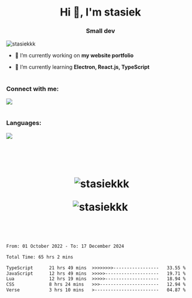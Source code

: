<h1 align="center">Hi 👋, I'm stasiek</h1>
<h3 align="center">Small dev</h3>

<p align="left"> <img src="https://komarev.com/ghpvc/?username=stasiekkk&label=Profile%20views&color=1e1e1e&style=flat" alt="stasiekkk" /> </p>

- 🔭 I’m currently working on **my website portfolio**

- 🌱 I’m currently learning **Electron, React.js, TypeScript**

<h1></h1>

<h3 align="left">Connect with me:</h3>
<p align="left">
  <a href="https://discord.gg/nyWZnmNQSN" target="blank">
    <img src="https://skillicons.dev/icons?i=discord" />
  </a>
</p>

<h1></h1>

<h3 align="left">Languages:</h3>
<p align="left"> 
  <a href="https://skillicons.dev">
    <img src="https://skillicons.dev/icons?i=mysql,php,py,ts,js" />
  </a> 
</p>

<h1></h1>

<h1>&nbsp;<p align="center">&nbsp;<img align="center" src="https://github-readme-stats.vercel.app/api?username=stasiekkk&show_icons=true&theme=dark&locale=en" alt="stasiekkk" /></p>

<p align="center"><img align="center" src="https://github-readme-stats.vercel.app/api/top-langs?username=stasiekkk&show_icons=true&theme=dark&locale=en" alt="stasiekkk" /></p>&nbsp;</h1>

</p>

<!--START_SECTION:waka-->

```txt
From: 01 October 2022 - To: 17 December 2024

Total Time: 65 hrs 2 mins

TypeScript      21 hrs 49 mins  >>>>>>>>-----------------   33.55 %
JavaScript      12 hrs 49 mins  >>>>>--------------------   19.71 %
Lua             12 hrs 19 mins  >>>>>--------------------   18.94 %
CSS             8 hrs 24 mins   >>>----------------------   12.94 %
Verse           3 hrs 10 mins   >------------------------   04.87 %
```

<!--END_SECTION:waka-->
